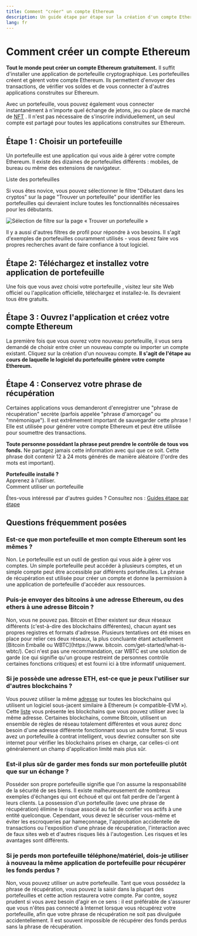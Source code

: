 ```yaml
---
title: Comment "créer" un compte Ethereum
description: Un guide étape par étape sur la création d'un compte Ethereum à l'aide d'un portefeuille.
lang: fr
---
```


# Comment créer un compte Ethereum

**Tout le monde peut créer un compte Ethereum gratuitement.** Il suffit d'installer une application de portefeuille cryptographique. Les portefeuilles créent et gèrent votre compte Ethereum. Ils permettent d'envoyer des transactions, de vérifier vos soldes et de vous connecter à d'autres applications construites sur Ethereum.

Avec un portefeuille, vous pouvez également vous connecter instantanément à n'importe quel échange de jetons, jeu ou place de marché de [NFT](/glossary/#nft) . Il n'est pas nécessaire de s'inscrire individuellement, un seul compte est partagé pour toutes les applications construites sur Ethereum.

## Étape 1 : Choisir un portefeuille

Un portefeuille est une application qui vous aide à gérer votre compte Ethereum. Il existe des dizaines de portefeuilles différents : mobiles, de bureau ou même des extensions de navigateur.


<ButtonLink href="/wallets/find-wallet/">
  Liste des portefeuilles
</ButtonLink>

Si vous êtes novice, vous pouvez sélectionner le filtre "Débutant dans les cryptos" sur la page "Trouver un portefeuille" pour identifier les portefeuilles qui devraient inclure toutes les fonctionnalités nécessaires pour les débutants.

![Sélection de filtre sur la page « Trouver un portefeuille »](./wallet-box.png)

Il y a aussi d'autres filtres de profil pour répondre à vos besoins. Il s'agit d'exemples de portefeuilles couramment utilisés - vous devez faire vos propres recherches avant de faire confiance à tout logiciel.

## Étape 2: Téléchargez et installez votre application de portefeuille

Une fois que vous avez choisi votre portefeuille , visitez leur site Web officiel ou l'application officielle, téléchargez et installez-le. Ils devraient tous être gratuits.

## Étape 3 : Ouvrez l'application et créez votre compte Ethereum

La première fois que vous ouvrez votre nouveau portefeuille, il vous sera demandé de choisir entre créer un nouveau compte ou importer un compte existant. Cliquez sur la création d'un nouveau compte. **Il s'agit de l'étape au cours de laquelle le logiciel du portefeuille génère votre compte Ethereum.**

## Étape 4 : Conservez votre phrase de récupération

Certaines applications vous demanderont d'enregistrer une "phrase de récupération" secrète (parfois appelée "phrase d'amorçage" ou "mnémonique"). Il est extrêmement important de sauvegarder cette phrase ! Elle est utilisée pour générer votre compte Ethereum et peut être utilisée pour soumettre des transactions.

**Toute personne possédant la phrase peut prendre le contrôle de tous vos fonds.** Ne partagez jamais cette information avec qui que ce soit. Cette phrase doit contenir 12 à 24 mots générés de manière aléatoire (l'ordre des mots est important).

<div>
<InfoBanner shouldSpaceBetween emoji=":eyes:">
  <div><b>Portefeuille installé ?</b><br/>Apprenez à l'utiliser.</div>
  <ButtonLink href="/guides/how-to-use-a-wallet">
    Comment utiliser un portefeuille
  </ButtonLink>
</InfoBanner>
</div>

Êtes-vous intéressé par d'autres guides ? Consultez nos : [Guides étape par étape](/guides/)

## Questions fréquemment posées

### Est-ce que mon portefeuille et mon compte Ethereum sont les mêmes ?

Non. Le portefeuille est un outil de gestion qui vous aide à gérer vos comptes. Un simple portefeuille peut accéder à plusieurs comptes, et un simple compte peut être accessible par différents portefeuilles. La phrase de récupération est utilisée pour créer un compte et donne la permission à une application de portefeuille d'accéder aux ressources.

### Puis-je envoyer des bitcoins à une adresse Ethereum, ou des ethers à une adresse Bitcoin ?

Non, vous ne pouvez pas. Bitcoin et Ether existent sur deux réseaux différents (c'est-à-dire des blockchains différentes), chacun ayant ses propres registres et formats d'adresse. Plusieurs tentatives ont été mises en place pour relier ces deux réseaux, la plus concluante étant actuellement [Bitcoin Emballé ou WBTC](https://www. bitcoin. com/get-started/what-is-wbtc/). Ceci n'est pas une recommandation, car WBTC est une solution de garde (ce qui signifie qu'un groupe restreint de personnes contrôle certaines fonctions critiques) et est fourni ici à titre informatif uniquement.

### Si je possède une adresse ETH, est-ce que je peux l'utiliser sur d'autres blockchains ?

Vous pouvez utiliser la même [adresse](/glossary/#address) sur toutes les blockchains qui utilisent un logiciel sous-jacent similaire à Ethereum (« compatible-EVM »). Cette [liste](https://chainlist.org/) vous présente les blockchains que vous pouvez utiliser avec la même adresse. Certaines blockchains, comme Bitcoin, utilisent un ensemble de règles de réseau totalement différentes et vous aurez donc besoin d'une adresse différente fonctionnant sous un autre format. Si vous avez un portefeuille à contrat intelligent, vous devriez consulter son site internet pour vérifier les blockchains prises en charge, car celles-ci ont généralement un champ d'application limité mais plus sûr.

### Est-il plus sûr de garder mes fonds sur mon portefeuille plutôt que sur un échange ?

Posséder son propre portefeuille signifie que l'on assume la responsabilité de la sécurité de ses biens. Il existe malheureusement de nombreux exemples d'échanges qui ont échoué et qui ont fait perdre de l'argent à leurs clients. La possession d'un portefeuille (avec une phrase de récupération) élimine le risque associé au fait de confier vos actifs à une entité quelconque. Cependant, vous devez le sécuriser vous-même et éviter les escroqueries par hameçonnage, l'approbation accidentelle de transactions ou l'exposition d'une phrase de récupération, l'interaction avec de faux sites web et d'autres risques liés à l'autogestion. Les risques et les avantages sont différents.

### Si je perds mon portefeuille téléphone/matériel, dois-je utiliser à nouveau la même application de portefeuille pour récupérer les fonds perdus ?

Non, vous pouvez utiliser un autre portefeuille. Tant que vous possédez la phrase de récupération, vous pouvez la saisir dans la plupart des portefeuilles et cette action restaurera votre compte. Par contre, soyez prudent si vous avez besoin d'agir en ce sens : il est préférable de s'assurer que vous n'êtes pas connecté à Internet lorsque vous récupérez votre portefeuille, afin que votre phrase de récupération ne soit pas divulguée accidentellement. Il est souvent impossible de récupérer des fonds perdus sans la phrase de récupération.
